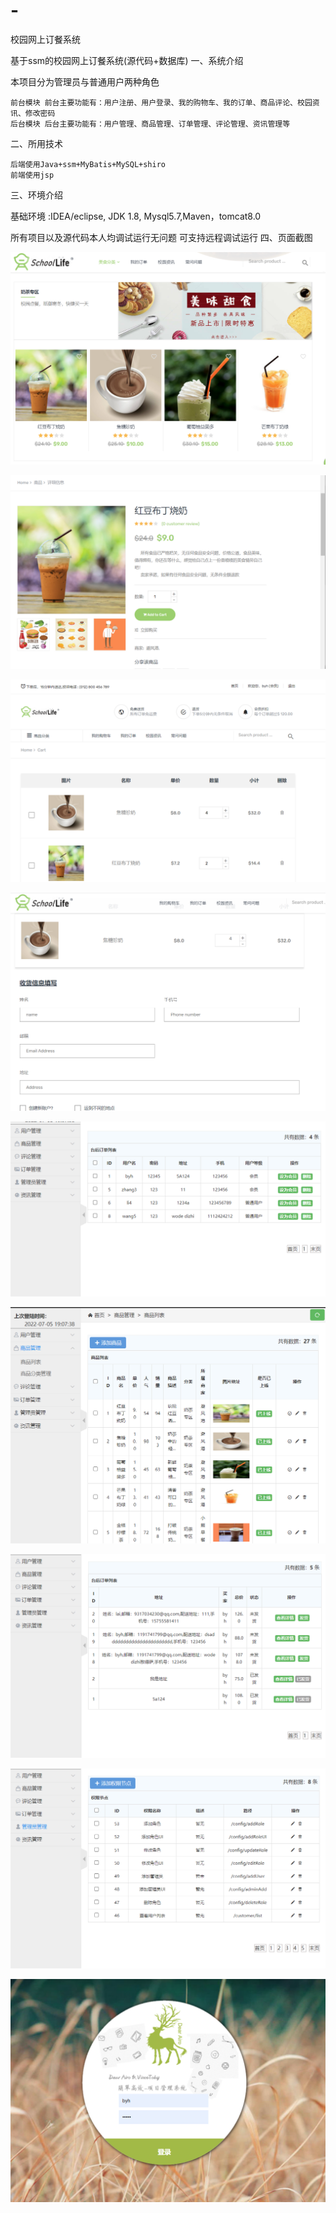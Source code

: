 # -
校园网上订餐系统


基于ssm的校园网上订餐系统(源代码+数据库)
一、系统介绍

本项目分为管理员与普通用户两种角色

    前台模块 前台主要功能有：用户注册、用户登录、我的购物车、我的订单、商品评论、校园资讯、修改密码
    后台模块 后台主要功能有：用户管理、商品管理、订单管理、评论管理、资讯管理等

二、所用技术

    后端使用Java+ssm+MyBatis+MySQL+shiro
    前端使用jsp

三、环境介绍

基础环境 :IDEA/eclipse, JDK 1.8, Mysql5.7,Maven，tomcat8.0

所有项目以及源代码本人均调试运行无问题 可支持远程调试运行
四、页面截图




![img.png](img.png)


![img_1.png](img_1.png)


![img_2.png](img_2.png)


![img_3.png](img_3.png)



![img_4.png](img_4.png)

![img_5.png](img_5.png)


![img_6.png](img_6.png)


![img_7.png](img_7.png)



![img_8.png](img_8.png)

